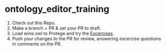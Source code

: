 # ontology_editor_training

1. Check out this Repo.
2. Make a branch + PR & set your PR to draft.
3. Load wine.owl to Protege and try the [Excercises](https://github.com/EBISPOT/ontology_editor_training/blob/main/wine_ontology_exercises.md).
4. Push your changes to the PR for review, answering excercise questions in comments on the PR.
